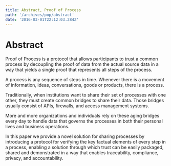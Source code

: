 ```yaml
---
title: Abstract, Proof of Process
path: '/archives/pop/abstract'
date: '2016-03-01T22:12:03.284Z'
---
```


# Abstract

Proof of Process is a protocol that allows participants to trust a common process by decoupling the proof of data from the actual source data in a way that yields a single proof that represents all steps of the process.

A process is any sequence of steps in time. Whenever there is a movement of information, ideas, conversations, goods or products, there is a process.

Traditionally, when institutions want to share their set of processes with one other, they must create common bridges to share their data. Those bridges usually consist of APIs, firewalls, and access management systems.

More and more organizations and individuals rely on these aging bridges every day to handle data that governs the processes in both their personal lives and business operations.

In this paper we provide a novel solution for sharing processes by introducing a protocol for verifying the key factual elements of every step in a process, enabling a solution through which trust can be easily packaged, shared and demonstrated in a way that enables traceability, compliance, privacy, and accountability.

